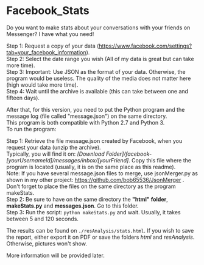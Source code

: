 # Facebook_Stats
Do you want to make stats about your conversations with your friends on Messenger? I have what you need!

Step 1: Request a copy of your data (https://www.facebook.com/settings?tab=your_facebook_information).  
Step 2: Select the date range you wish (All of my data is great but can take more time).  
Step 3: Important: Use JSON as the format of your data. Otherwise, the program would be useless. The quality of the media does not matter here (high would take more time).   
Step 4: Wait until the archive is available (this can take between one and fifteen days).  

After that, for this version, you need to put the Python program and the message log (file called "message.json") on the same directory.   
This program is both compatible with Python 2.7 and Python 3.   
To run the program: 

Step 1: Retrieve the file message.json created by Facebook, when you request your data (unzip the archive).  
Typically, you will find it on: *\[Download Folder]/facebook-\[yourUsernameId]/messages/inbox/\[yourFriend]*. Copy this file where the program is located (usually, it is on the same place as this readme).  
Note: If you have several message.json files to merge, use jsonMerger.py as shown in my other project: https://github.com/bob65536/JsonMerger . Don't forget to place the files on the same directory as the program makeStats.  
Step 2: Be sure to have on the same directory the **"html" folder**, **makeStats.py** and **messages.json**. Go to this folder.  
Step 3: Run the script: `python makeStats.py` and wait. Usually, it takes between 5 and 120 seconds.  

The results can be found on `./resAnalysis/stats.html`. If you wish to save the report, either export it on PDF or save the folders *html* and *resAnalysis*. Otherwise, pictures won't show.  

More information will be provided later.
